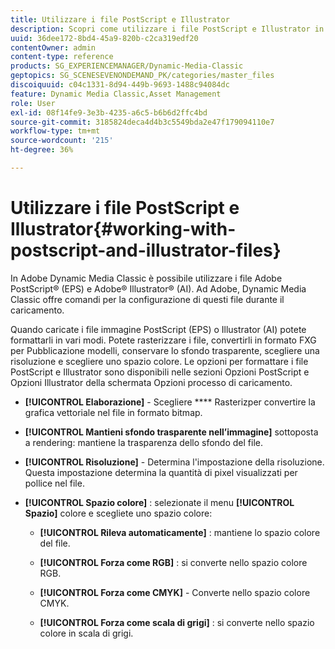 ```yaml
---
title: Utilizzare i file PostScript e Illustrator
description: Scopri come utilizzare i file PostScript e Illustrator in Adobe Dynamic Media Classic.
uuid: 36dee172-8bd4-45a9-820b-c2ca319edf20
contentOwner: admin
content-type: reference
products: SG_EXPERIENCEMANAGER/Dynamic-Media-Classic
geptopics: SG_SCENESEVENONDEMAND_PK/categories/master_files
discoiquuid: c04c1331-8d94-449b-9693-1488c94084dc
feature: Dynamic Media Classic,Asset Management
role: User
exl-id: 08f14fe9-3e3b-4235-a6c5-b6b6d2ffc4bd
source-git-commit: 3185824deca4d4b3c5549bda2e47f179094110e7
workflow-type: tm+mt
source-wordcount: '215'
ht-degree: 36%

---
```


# Utilizzare i file PostScript e Illustrator{#working-with-postscript-and-illustrator-files}

In Adobe Dynamic Media Classic è possibile utilizzare i file Adobe PostScript® (EPS) e Adobe® Illustrator® (AI). Ad Adobe, Dynamic Media Classic offre comandi per la configurazione di questi file durante il caricamento.

Quando caricate i file immagine PostScript (EPS) o Illustrator (AI) potete formattarli in vari modi. Potete rasterizzare i file, convertirli in formato FXG per Pubblicazione modelli, conservare lo sfondo trasparente, scegliere una risoluzione e scegliere uno spazio colore. Le opzioni per formattare i file PostScript e Illustrator sono disponibili nelle sezioni Opzioni PostScript e Opzioni Illustrator della schermata Opzioni processo di caricamento.

* **[!UICONTROL Elaborazione]**  - Scegliere  **** Rasterizper convertire la grafica vettoriale nel file in formato bitmap.

* **[!UICONTROL Mantieni sfondo trasparente nell’immagine]**  sottoposta a rendering: mantiene la trasparenza dello sfondo del file.

* **[!UICONTROL Risoluzione]**  - Determina l&#39;impostazione della risoluzione. Questa impostazione determina la quantità di pixel visualizzati per pollice nel file.

* **[!UICONTROL Spazio colore]** : selezionate il menu  **[!UICONTROL Spazio]** colore e scegliete uno spazio colore:

   * **[!UICONTROL Rileva automaticamente]** : mantiene lo spazio colore del file.

   * **[!UICONTROL Forza come RGB]** : si converte nello spazio colore RGB.

   * **[!UICONTROL Forza come CMYK]**  - Converte nello spazio colore CMYK.

   * **[!UICONTROL Forza come scala di grigi]** : si converte nello spazio colore in scala di grigi.

